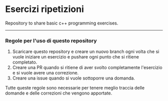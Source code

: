 # Esercizi ripetizioni
Repository to share basic c++ programming exercises.

---

### Regole per l'uso di questo repository
1. Scaricare questo repository e creare un nuovo branch ogni volta che si vuole iniziare un esercizio e pushare ogni punto che si ritiene completato.
2. Creare una PR quando si ritiene di aver svolto completamente l'esercizio e si vuole avere una correzione.
3. Creare una issue quando si vuole sottoporre una domanda.

Tutte queste regole sono necessarie per tenere meglio traccia delle domande e delle correzioni che vengono apportate.
